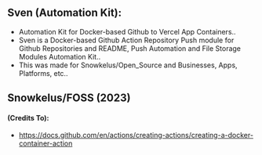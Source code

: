 ## Sven (Automation Kit):

* Automation Kit for Docker-based Github to Vercel App Containers..
* Sven is a Docker-based Github Action Repository Push module for Github Repositories and README, Push Automation and File Storage Modules Automation Kit..
* This was made for Snowkelus/Open_Source and Businesses, Apps, Platforms, etc..

## Snowkelus/FOSS (2023)

#### (Credits To):

* https://docs.github.com/en/actions/creating-actions/creating-a-docker-container-action
